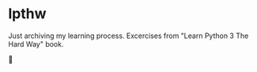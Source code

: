 # lpthw

Just archiving my learning process.
Excercises from "Learn Python 3 The Hard Way" book.

🌱
